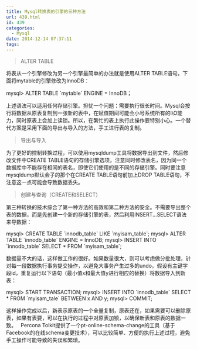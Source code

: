 ```yaml
---
title: Mysql转换表的引擎的三种方法
url: 439.html
id: 439
categories:
  - Mysql
date: 2014-12-14 07:37:11
tags:
---
```


> ALTER TABLE

将表从一个引擎修改为另一个引擎最简单的办法就是使用ALTER TABLE语句。下面将mytable的引擎修改为InnoDB：

mysql> ALTER TABLE \`mytable\` ENGINE = InnoDB；

上述语法可以适用任何存储引擎。担忧一个问题：需要执行很长时间。Mysql会按行将数据从原表复制到一张新的表中，在赋值期间可能会小号系统所有的I\\O能力，同时原表上会加上读锁。所以，在繁忙的表上执行此操作要特别小心。一个替代方案是采用下面的导出与导入的方法，手工进行表的复制。

> 导出与导入

为了更好的控制转换过程，可以使用mysqldump工具将数据导出到文件，然后修改文件中CREATE TABLE语句的存储引擎选项，注意同时修改表名，因为同一个数据库中不能存在相同的表名，即使它们使用的是不同的存储引擎。同时要注意mysqldump默认会子的那个在CREATE TABLE语句前加上DROP TABLE语句，不注意这一点可能会导致数据丢失。

> 创建与查询（CREATE和SELECT）

第三种转换的技术综合了第一种方法的高效和第二种方法的安全。不需要导出整个表的数据，而是先创建一个新的存储引擎的表，然后利用INSERT...SELECT语法来导数据：

mysql> CREATE TABLE \`innodb\_table\` LIKE \`myisam\_table\`;
mysql> ALTER TABLE \`innodb_table\` ENGINE = InnoDB;
mysql> INSERT INTO \`innodb\_table\` SELECT * FROM \`myisam\_table\`;

数据量不大的话，这样做工作的很好。如果数量很大，则可以考虑做分批处理，针对每一段数据执行事务提交操作，以避免大事务产生过多的undo。假设有主键字段id，重复运行以下语句（最小值x和最大值y进行相应的替换）将数据导入到新表：

mysql> START TRANSACTION;
mysql> INSERT INTO \`innodb\_table\` SELECT * FROM \`myisam\_tale\` BETWEEN x AND y;
mysql> COMMIT;

这样操作完成以后，新表示原表的一个全量复制，原表还在，如果需要可以删除原表，如果有表要，可以在执行的过程中对原表加锁，以确保新表和原表的数据一致。   Percona Tolkit提供了一个pt-online-schema-change的工具（基于Facebook的在线schema变更技术），可以比较简单、方便的执行上述过程，避免手工操作可能导致的失误和繁琐。